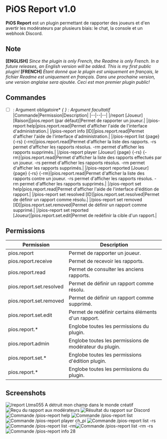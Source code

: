 # PiOS Report v1.0
**PiOS Report** est un plugin permettant de rapporter des joueurs et d'en avertir les modérateurs par plusieurs biais: le chat, la console et un webhook Discord.
## Note
**[ENGLISH]**
*Since the plugin is only French, the Readme is only French.
In a future releases, an English version will be added.
This is my first public plugin!*
**[FRENCH]**
*Étant donné que le plugin est uniquement en français, le fichier Readme est uniquement en français.
Dans une prochaine version, une version anglaise sera ajoutée.
Ceci est mon premier plugin public!*

## Commandes
*[ ] : Argument obligatoire*
*{ } : Argument facultatif*
|Commande|Permission|Description|
|--|--|--|
|/report [Joueur] [Raison]|pios.report (par défaut)|Permet de rapporter un joueur.|
|/pios-report help|pios.report.read|Permet d'afficher l'aide de l'interface d'administration.|
|/pios-report info [ID]|pios.report.read|Permet d'afficher l'aide de l'interface d'administration.|
|/pios-report list {page} {-rs} {-rm}|pios.report.read|Permet d'afficher la liste des rapports. -rs permet d'afficher les rapports résolus. -rm permet d'afficher les rapports supprimés.|
|/pios-report player [Joueur] {page} {-rs} {-rm}|pios.report.read|Permet d'afficher la liste des rapports effectués par un joueur. -rs permet d'afficher les rapports résolus. -rm permet d'afficher les rapports supprimés.|
|/pios-report reported [Joueur] {page} {-rs} {-rm}|pios.report.read|Permet d'afficher la liste des rapports contre un joueur. -rs permet d'afficher les rapports résolus. -rm permet d'afficher les rapports supprimés.|
|/pios-report set help|pios.report.read|Permet d'afficher l'aide de l'interface d'édition de rapport.|
|/pios-report set resolved [ID]|pios.report.set.resolved|Permet de définir un rapport comme résolu.|
|/pios-report set removed [ID]|pios.report.set.removed|Permet de définir un rapport comme supprimé.|
|/pios-report set reported [Joueur]|pios.report.set.edit|Permet de redéfinir la cible d'un rapport.|

## Permissions
|Permission|Description|
|--|--|
|pios.report|Permet de rapporter un joueur.|
|pios.report.receive|Permet de recevoir les rapports.|
|pios.report.read|Permet de consulter les anciens rapports.|
|pios.report.set.resolved|Permet de définir un rapport comme résolu.|
|pios.report.set.removed|Permet de définir un rapport comme supprimé.|
|pios.report.set.edit|Permet de redéfinir certains éléments d'un rapport.|
|pios.report.*|Englobe toutes les permissions du plugin.|
|pios.report.admin|Englobe toutes les permissions de modérateur du plugin.|
|pios.report.set.*|Englobe toutes les permissions d'édition plugin.|
|pios.report.*|Englobe toutes les permissions du plugin.|

## Screenshots
![/report Ltms055 A détruit mon champ dans le monde créatif](http://siniup.com/resources/pios/report/report.png)
![Reçu du rapport aux modérateurs](http://siniup.com/resources/pios/report/result.png)
![Résultat du rapport sur Discord](http://siniup.com/resources/pios/report/discord.png)
![Commande /pios-report help](http://siniup.com/resources/pios/report/help.png)
![Commande /pios-report list](http://siniup.com/resources/pios/report/list.png)![Commande /pios-report player ch_pi](http://siniup.com/resources/pios/report/player.png)
![Commande /pios-report list -rs](http://siniup.com/resources/pios/report/list-rs.png)![Commande /pios-report list -rm](http://siniup.com/resources/pios/report/list-rm.png)![Commande /pios-report list -rm -rs](http://siniup.com/resources/pios/report/list-rm-rs.png)
![Commande /pios-report info 28](http://siniup.com/resources/pios/report/info.png)